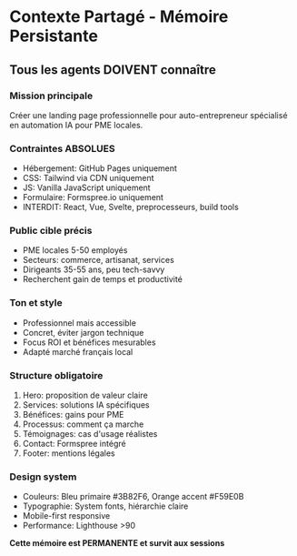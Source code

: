 # Contexte Partagé - Mémoire Persistante

## Tous les agents DOIVENT connaître

### Mission principale
Créer une landing page professionnelle pour auto-entrepreneur spécialisé en automation IA pour PME locales.

### Contraintes ABSOLUES
- Hébergement: GitHub Pages uniquement
- CSS: Tailwind via CDN uniquement
- JS: Vanilla JavaScript uniquement
- Formulaire: Formspree.io uniquement
- INTERDIT: React, Vue, Svelte, preprocesseurs, build tools

### Public cible précis
- PME locales 5-50 employés
- Secteurs: commerce, artisanat, services
- Dirigeants 35-55 ans, peu tech-savvy
- Recherchent gain de temps et productivité

### Ton et style
- Professionnel mais accessible
- Concret, éviter jargon technique
- Focus ROI et bénéfices mesurables
- Adapté marché français local

### Structure obligatoire
1. Hero: proposition de valeur claire
2. Services: solutions IA spécifiques
3. Bénéfices: gains pour PME
4. Processus: comment ça marche
5. Témoignages: cas d'usage réalistes
6. Contact: Formspree intégré
7. Footer: mentions légales

### Design system
- Couleurs: Bleu primaire #3B82F6, Orange accent #F59E0B
- Typographie: System fonts, hiérarchie claire
- Mobile-first responsive
- Performance: Lighthouse >90

**Cette mémoire est PERMANENTE et survit aux sessions**